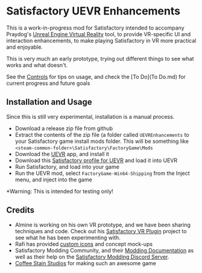 # Satisfactory UEVR Enhancements

This is a work-in-progress mod for Satisfactory intended to accompany Praydog's [Unreal Engine Virtual Reality](https://uevr.io/) tool, to provide VR-specific UI and interaction enhancements, to make playing Satisfactory in VR more practical and enjoyable.

This is very much an early prototype, trying out different things to see what works and what doesn't.

See the [Controls](Controls.md) for tips on usage, and check the [To Do](To Do.md) for current progress and future goals

## Installation and Usage

Since this is still very experimental, installation is a manual process.
- Download a release zip file from github
- Extract the contents of the zip file (a folder called `UEVREnhancements` to your Satisfactory game install mods folder. This will be something like `<steam-common-folder>\Satisfactory\FactoryGame\Mods`
- Download the [UEVR](https://uevr.io/) app, and install it
- Download this [Satisfactory profile for UEVR](UEVR/FactoryGame-Win64-Shipping.zip)  and load it into UEVR
- Run Satisfactory, and load into your game
- Run the UEVR mod, select `FactoryGame-Win64-Shipping` from the Inject menu, and inject into the game

*Warning: This is intended for testing only!

## Credits

- Almine is working on his own VR prototype, and we have been sharing techniques and code. Check out his [Satisfactory VR Plugin](https://github.com/Almine2/SatisfactoryVRPlugins) project to see what he has been experimenting with.
- Rafi has provided [custom icons](https://github.com/rccrossde/Satisfactory_VRicons) and concept mock-ups
- Satisfactory Modding Community, and their [Modding Documentation](https://docs.ficsit.app/satisfactory-modding/) as well as their help on the [Satisfactory Modding Discord Server](https://discord.gg/xkVJ73E).
- [Coffee Stain Studios](https://www.coffeestainstudios.com/) for making such an awesome game